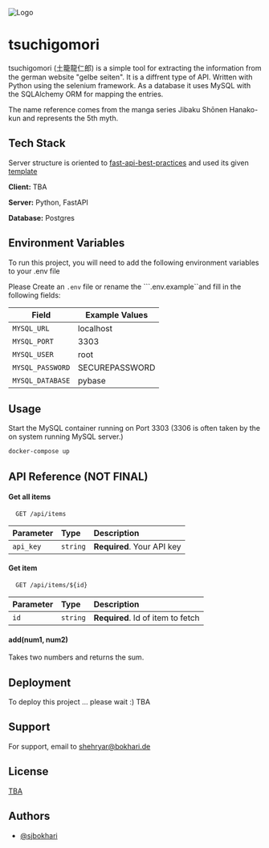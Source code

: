 
![Logo](https://www.nautiljon.com/images/manga_persos/00/36/tsuchigomori_8563.webp?0)


# tsuchigomori

tsuchigomori (土籠龍仁郎) is a simple tool for extracting the information from the german website "gelbe seiten". It is a diffrent type of API. Written with Python using the selenium framework. As a database it uses MySQL with the SQLAlchemy ORM for mapping the entries.

The name reference comes from the manga series Jibaku Shōnen Hanako-kun and represents the 5th myth.
## Tech Stack

Server structure is oriented to [fast-api-best-practices](https://github.com/zhanymkanov/fastapi-best-practices) and used its given [template](https://github.com/zhanymkanov/fastapi_production_template)

**Client:** TBA

**Server:** Python, FastAPI

**Database:** Postgres


## Environment Variables

To run this project, you will need to add the following environment variables to your .env file

Please Create an ```.env``` file or rename the ```.env.example``and fill in the following fields:

|Field| Example Values
|---|---|
| `MYSQL_URL`  |  localhost |
| `MYSQL_PORT`  | 3303  |
| `MYSQL_USER` |  root |
| `MYSQL_PASSWORD` | SECUREPASSWORD  |
| `MYSQL_DATABASE` |  pybase |


## Usage

Start the MySQL container running on Port 3303 (3306 is often taken by the on system running MySQL server.)
```bash
docker-compose up
```



## API Reference (NOT FINAL)

#### Get all items

```http
  GET /api/items
```

| Parameter | Type     | Description                |
| :-------- | :------- | :------------------------- |
| `api_key` | `string` | **Required**. Your API key |

#### Get item

```http
  GET /api/items/${id}
```

| Parameter | Type     | Description                       |
| :-------- | :------- | :-------------------------------- |
| `id`      | `string` | **Required**. Id of item to fetch |

#### add(num1, num2)

Takes two numbers and returns the sum.


## Deployment

To deploy this project ... please wait :) TBA



## Support

For support, email to shehryar@bokhari.de


## License

[TBA](https://choosealicense.com/licenses/)


## Authors

- [@sjbokhari](https://www.github.com/sjbokhari)

